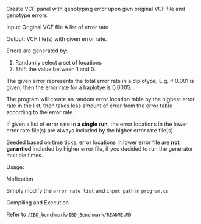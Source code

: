 Create VCF panel with genotyping error upon givn original VCF file and genotype errors.

Input:
Original VCF file
A list of error rate

Output:
VCF file(s) with given error rate.


Errors are generated by:
1. Randomly select a set of locations
2. Shift the value between 1 and 0.

The given error represents the total error rate in a diplotype, E.g. if 0.001 is given, then the error rate for a haplotye is 0.0005.

The program will create an random error location table by the highest error rate in the list, then takes less amount of error from the error table according to the error rate.

If given a list of error rate in **a single run**, the error locations in the lower error rate file(s) are always included by the higher error rate file(s).

Seeded based on time ticks, error locations in lower error file are **not garantied** included by higher error file, if you decided to run the generator multiple times.


Usage:

Mofication

Simply modify the ```error rate list``` and ```input path``` in ```program.cs```

Compiling and Execution

Refer to ```/IBD_benchmark/IBD_Benchmark/README.MD```
